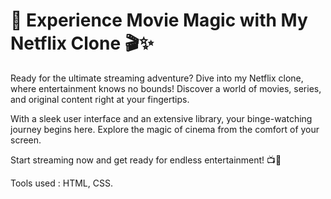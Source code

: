 # 🍿 Experience Movie Magic with My Netflix Clone 🎬✨

Ready for the ultimate streaming adventure? Dive into my Netflix clone, where entertainment knows no bounds! Discover a world of movies, series, and original content right at your fingertips.

With a sleek user interface and an extensive library, your binge-watching journey begins here. Explore the magic of cinema from the comfort of your screen.

Start streaming now and get ready for endless entertainment! 📺🍕

 Tools used : HTML, CSS.
